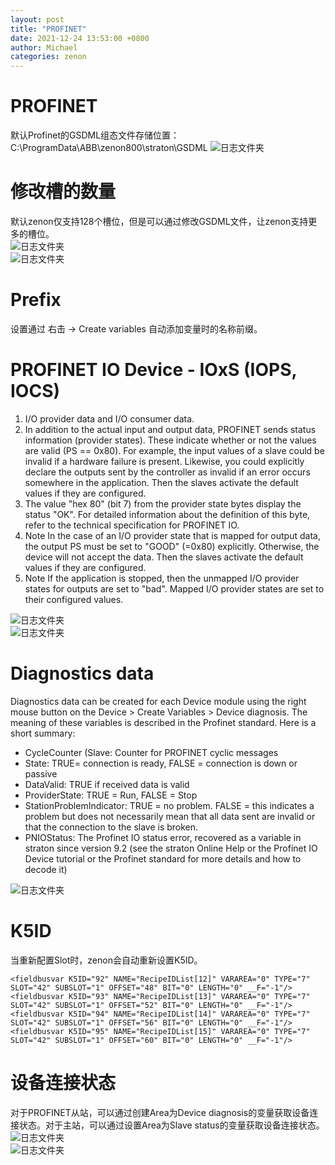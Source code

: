 ```yaml
---
layout: post
title: "PROFINET"
date: 2021-12-24 13:53:00 +0800
author: Michael
categories: zenon
---
```


# PROFINET
默认Profinet的GSDML组态文件存储位置：C:\ProgramData\ABB\zenon800\straton\GSDML
![日志文件夹](/assets/zenon/ScadaLogicVariableProperty.png)   

# 修改槽的数量
默认zenon仅支持128个槽位，但是可以通过修改GSDML文件，让zenon支持更多的槽位。  
![日志文件夹](/assets/zenon/GSDML_edit_screenshot.png)   
![日志文件夹](/assets/zenon/zenonLogic_screenshot_for_Profinet.png)   

# Prefix
设置通过 右击 -> Create variables 自动添加变量时的名称前缀。

# PROFINET IO Device - IOxS (IOPS, IOCS)
1. I/O provider data and I/O consumer data. 
1. In addition to the actual input and output data, PROFINET sends status information (provider states). These indicate whether or not the values are valid (PS == 0x80). For example, the input values of a slave could be invalid if a hardware failure is present. Likewise, you could explicitly declare the outputs sent by the controller as invalid if an error occurs somewhere in the application. Then the slaves activate the default values if they are configured.
1. The value "hex 80" (bit 7) from the provider state bytes display the status "OK". For detailed information about the definition of this byte, refer to the technical specification for PROFINET IO. 
1. Note In the case of an I/O provider state that is mapped for output data, the output PS must be set to "GOOD" (=0x80) explicitly. Otherwise, the device will not accept the data. Then the slaves activate the default values if they are configured.
1. Note If the application is stopped, then the unmapped I/O provider states for outputs are set to "bad". Mapped I/O provider states are set to their configured values.

![日志文件夹](/assets/zenon/ProfinetIOxS.png)   
![日志文件夹](/assets/zenon/PNIOStatus.png)   

# Diagnostics data
Diagnostics data can be created for each Device module using the right mouse button on the Device >
Create Variables > Device diagnosis. The meaning of these variables is described in the Profinet standard. Here is a short summary:

- CycleCounter (Slave: Counter for PROFINET cyclic messages
- State: TRUE= connection is ready, FALSE = connection is down or passive
- DataValid: TRUE if received data is valid
- ProviderState: TRUE = Run, FALSE = Stop
- StationProblemIndicator: TRUE = no problem. FALSE = this indicates a problem but does not necessarily mean that all data sent are invalid or that the connection to the slave is broken.
- PNIOStatus: The Profinet IO status error, recovered as a variable in straton since version 9.2 (see the straton Online Help or the Profinet IO Device tutorial or the Profinet standard for more details and how to decode it)

![日志文件夹](/assets/zenon/PNDiagnosticsData.png)   

# K5ID
当重新配置Slot时，zenon会自动重新设置K5ID。  
	
	<fieldbusvar K5ID="92" NAME="RecipeIDList[12]" VARAREA="0" TYPE="7" SLOT="42" SUBSLOT="1" OFFSET="48" BIT="0" LENGTH="0" __F="-1"/>
	<fieldbusvar K5ID="93" NAME="RecipeIDList[13]" VARAREA="0" TYPE="7" SLOT="42" SUBSLOT="1" OFFSET="52" BIT="0" LENGTH="0" __F="-1"/>
	<fieldbusvar K5ID="94" NAME="RecipeIDList[14]" VARAREA="0" TYPE="7" SLOT="42" SUBSLOT="1" OFFSET="56" BIT="0" LENGTH="0" __F="-1"/>
	<fieldbusvar K5ID="95" NAME="RecipeIDList[15]" VARAREA="0" TYPE="7" SLOT="42" SUBSLOT="1" OFFSET="60" BIT="0" LENGTH="0" __F="-1"/>

# 设备连接状态
对于PROFINET从站，可以通过创建Area为Device diagnosis的变量获取设备连接状态。对于主站，可以通过设置Area为Slave status的变量获取设备连接状态。  
![日志文件夹](/assets/zenon/PNSlaveCommOK.png)   
![日志文件夹](/assets/zenon/PNMasterCommOK.png)   